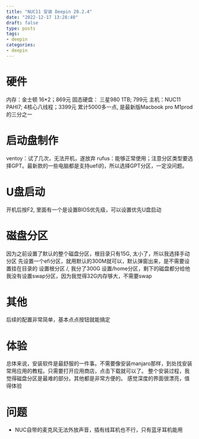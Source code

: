 ```yaml
---
title: "NUC11 安装 Deepin 20.2.4"
date: "2022-12-17 13:28:40"
draft: false
type: posts
tags:
- deepin
categories:
- deepin
---
```



# 硬件
内存：金士顿 16*2；869元
固态硬盘： 三星980 1TB; 799元
主机：NUC11 PAHI7; 4核心八线程；3399元
累计5000多一点, 是最新版Macbook pro M1prod的三分之一

# 启动盘制作
ventoy：试了几次，无法开机，遂放弃
rufus：能够正常使用；注意分区类型要选择GPT。最新款的一些电脑都是支持uefi的，所以选择GPT分区，一定没问题。

# U盘启动

开机后按F2, 里面有一个是设置BIOS优先级，可以设置优先U盘启动

# 磁盘分区

因为之前设置了默认的整个磁盘分区，根目录只有15G, 太小了，所以我选择手动分区
先设置一个efi分区，就用默认的300M就可以，默认弹窗出来，是不需要设置挂在目录的
设置根分区 /, 我分了300G
设置/home分区，剩下的磁盘都分给他
我没有设置swap分区，因为我觉得32G内存够大，不需要swap

# 其他
后续的配置非常简单，基本点点按钮就能搞定

# 体验
总体来说，安装软件是最舒服的一件事。不需要像安装manjaro那样，到处找安装常用应用的教程。只需要打开应用商店，点击下载就可以了。
整个安装过程，我觉得磁盘分区是最难的部分。其他都是非常方便的。
感觉深度的界面很漂亮，值得体验

# 问题

- NUC自带的麦克风无法外放声音，插有线耳机也不行，只有蓝牙耳机能用
